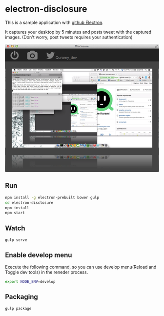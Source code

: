 # electron-disclosure

This is a sample application with [github Electron](http://electron.atom.io/).

It captures your desktop by 5 minutes and posts tweet with the captured images.
(Don't worry, post tweets requires your authentication)

![capture](./capt_disclosure.png)

## Run

```sh
npm install -g electron-prebuilt bower gulp
cd electron-disclosure
npm install
npm start
```

## Watch

```sh
gulp serve
```

## Enable develop menu

Execute the following command, so you can use develop menu(Reload and Toggle dev tools) in the reneder process.

```sh
export NODE_ENV=develop
```

## Packaging

```sh
gulp package
```
